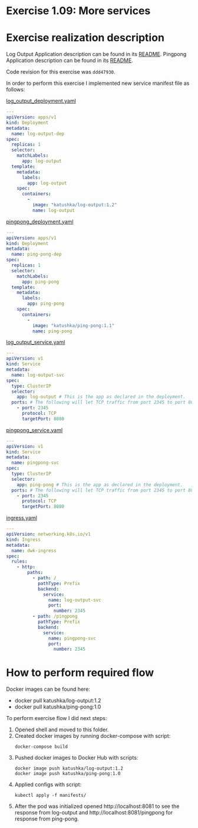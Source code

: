 # Exercise 1.09: More services

# Exercise realization description

Log Output Application description can be found in its [README](../log-output/README.md).
Pingpong Application description can be found in its [README](../ping-pong/README.md).

Code revision for this exercise was `ddd47930`.

In order to perform this exercise I implemented new service manifest file as follows:

[log_output_deployment.yaml](./manifests/log_output_deployment.yaml)
```yaml
---
apiVersion: apps/v1
kind: Deployment
metadata:
  name: log-output-dep
spec:
  replicas: 1
  selector:
    matchLabels:
      app: log-output
  template:
    metadata:
      labels:
        app: log-output
    spec:
      containers:
        -
          image: "katushka/log-output:1.2"
          name: log-output
```
[pingpong_deployment.yaml](./manifests/pingpong_deployment.yaml)
```yaml
---
apiVersion: apps/v1
kind: Deployment
metadata:
  name: ping-pong-dep
spec:
  replicas: 1
  selector:
    matchLabels:
      app: ping-pong
  template:
    metadata:
      labels:
        app: ping-pong
    spec:
      containers:
        -
          image: "katushka/ping-pong:1.1"
          name: ping-pong
```
[log_output_service.yaml](./manifests/log_output_service.yaml)
```yaml
---
apiVersion: v1
kind: Service
metadata:
  name: log-output-svc
spec:
  type: ClusterIP
  selector:
    app: log-output # This is the app as declared in the deployment.
  ports: # The following will let TCP traffic from port 2345 to port 8080.
    - port: 2345
      protocol: TCP
      targetPort: 8080
```
[pingpong_service.yaml](./manifests/pingpong_service.yaml)
```yaml
---
apiVersion: v1
kind: Service
metadata:
  name: pingpong-svc
spec:
  type: ClusterIP
  selector:
    app: ping-pong # This is the app as declared in the deployment.
  ports: # The following will let TCP traffic from port 2345 to port 8080.
    - port: 2345
      protocol: TCP
      targetPort: 8080
```
[ingress.yaml](./manifests/ingress.yaml)
```yaml
---
apiVersion: networking.k8s.io/v1
kind: Ingress
metadata:
  name: dwk-ingress
spec:
  rules:
    - http:
        paths:
          - path: /
            pathType: Prefix
            backend:
              service:
                name: log-output-svc
                port:
                  number: 2345
          - path: /pingpong
            pathType: Prefix
            backend:
              service:
                name: pingpong-svc
                port:
                  number: 2345
```
# How to perform required flow

Docker images can be found here:
- docker pull katushka/log-output:1.2
- docker pull katushka/ping-pong:1.0

To perform exercise flow I did next steps:

1. Opened shell and moved to this folder.
2. Created docker images by running docker-compose with script:  
    ```shell
    docker-compose build
    ```
3. Pushed docker images to Docker Hub with scripts:  
    ```shell
    docker image push katushka/log-output:1.2
    docker image push katushka/ping-pong:1.0
    ```
4. Applied configs with script:  
    ```shell
    kubectl apply -f manifests/
    ```
5. After the pod was initialized opened http://localhost:8081 to see the response from log-output and http://localhost:8081/pingpong for response from ping-pong.
